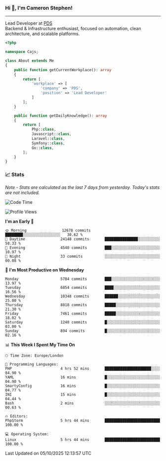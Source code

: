 ### Hi 👋, I'm Cameron Stephen!

---

Lead Developer at [PDS](https://prindatasolutions.co.uk)  
Backend & Infrastructure enthusiast, focused on automation, clean architecture, and scalable platforms.


```php
<?php

namespace Cajs;

class About extends Me
{
    public function getCurrentWorkplace(): array
    {
        return [
            'workplace' => [
                'company' => 'PDS',
                'position' => 'Lead Developer'
            ]
        ];
    }

    public function getDailyKnowledge(): array
    {
        return [
            Php::class,
            Javascript::class,
            Laravel::class,
            Symfony::class,
            Go::class,
        ];
    }
}
```

### 📈 Stats
<p><em>Note - Stats are calculated as the last 7 days from yesterday. Today's stats are not included.</em></p>


<!--START_SECTION:waka-->
![Code Time](http://img.shields.io/badge/Code%20Time-4%2C736%20hrs%209%20mins-blue)

![Profile Views](http://img.shields.io/badge/Profile%20Views-0-blue)

**I'm an Early 🐤** 

```text
🌞 Morning                12678 commits       ████████░░░░░░░░░░░░░░░░░   30.62 % 
🌆 Daytime                24148 commits       ███████████████░░░░░░░░░░   58.33 % 
🌃 Evening                4540 commits        ███░░░░░░░░░░░░░░░░░░░░░░   10.97 % 
🌙 Night                  33 commits          ░░░░░░░░░░░░░░░░░░░░░░░░░   00.08 % 
```
📅 **I'm Most Productive on Wednesday** 

```text
Monday                   5784 commits        ███░░░░░░░░░░░░░░░░░░░░░░   13.97 % 
Tuesday                  6854 commits        ████░░░░░░░░░░░░░░░░░░░░░   16.56 % 
Wednesday                10348 commits       ██████░░░░░░░░░░░░░░░░░░░   25.00 % 
Thursday                 8818 commits        █████░░░░░░░░░░░░░░░░░░░░   21.30 % 
Friday                   7461 commits        █████░░░░░░░░░░░░░░░░░░░░   18.02 % 
Saturday                 1240 commits        █░░░░░░░░░░░░░░░░░░░░░░░░   03.00 % 
Sunday                   894 commits         █░░░░░░░░░░░░░░░░░░░░░░░░   02.16 % 
```


📊 **This Week I Spent My Time On** 

```text
🕑︎ Time Zone: Europe/London

💬 Programming Languages: 
PHP                      4 hrs 52 mins       █████████████████████░░░░   84.90 % 
YAML                     16 mins             █░░░░░░░░░░░░░░░░░░░░░░░░   04.90 % 
SmartyConfig             16 mins             █░░░░░░░░░░░░░░░░░░░░░░░░   04.77 % 
INI                      15 mins             █░░░░░░░░░░░░░░░░░░░░░░░░   04.44 % 
Bash                     2 mins              ░░░░░░░░░░░░░░░░░░░░░░░░░   00.63 % 

🔥 Editors: 
PhpStorm                 5 hrs 44 mins       █████████████████████████   100.00 % 

💻 Operating System: 
Linux                    5 hrs 44 mins       █████████████████████████   100.00 % 
```


 Last Updated on 05/10/2025 12:13:57 UTC
<!--END_SECTION:waka-->
